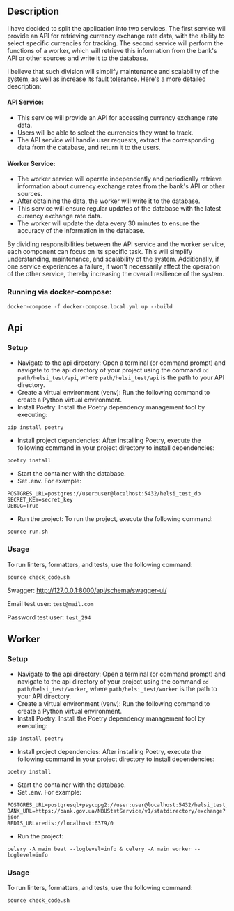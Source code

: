 

## Description

I have decided to split the application into two services. The first service will provide an API for retrieving currency exchange rate data, with the ability to select specific currencies for tracking. The second service will perform the functions of a worker, which will retrieve this information from the bank's API or other sources and write it to the database.

I believe that such division will simplify maintenance and scalability of the system, as well as increase its fault tolerance. Here's a more detailed description:

#### API Service:
- This service will provide an API for accessing currency exchange rate data.
- Users will be able to select the currencies they want to track.
- The API service will handle user requests, extract the corresponding data from the database, and return it to the users.

#### Worker Service:
- The worker service will operate independently and periodically retrieve information about currency exchange rates from the bank's API or other sources.
- After obtaining the data, the worker will write it to the database. 
- This service will ensure regular updates of the database with the latest currency exchange rate data.
- The worker will update the data every 30 minutes to ensure the accuracy of the information in the database.

By dividing responsibilities between the API service and the worker service, each component can focus on its specific task. This will simplify understanding, maintenance, and scalability of the system. Additionally, if one service experiences a failure, it won't necessarily affect the operation of the other service, thereby increasing the overall resilience of the system.

### Running via docker-compose:

```
docker-compose -f docker-compose.local.yml up --build
```



## Api

### Setup

- Navigate to the api directory: Open a terminal (or command prompt) and navigate to the api directory of your project using the command ```cd path/helsi_test/api```, where ```path/helsi_test/api``` is the path to your API directory. 
- Create a virtual environment (venv): Run the following command to create a Python virtual environment.
- Install Poetry: Install the Poetry dependency management tool by executing:
```
pip install poetry
```
- Install project dependencies: After installing Poetry, execute the following command in your project directory to install dependencies:
````
poetry install
````
- Start the container with the database.
- Set .env. For example:
````
POSTGRES_URL=postgres://user:user@localhost:5432/helsi_test_db
SECRET_KEY=secret_key
DEBUG=True
````
- Run the project: To run the project, execute the following command:
```
source run.sh
```

### Usage

To run linters, formatters, and tests, use the following command:
```
source check_code.sh
```
Swagger: http://127.0.0.1:8000/api/schema/swagger-ui/

Email test user: ```test@mail.com```

Password test user: ```test_294```


## Worker

### Setup

- Navigate to the api directory: Open a terminal (or command prompt) and navigate to the api directory of your project using the command ```cd path/helsi_test/worker```, where ```path/helsi_test/worker``` is the path to your API directory. 
- Create a virtual environment (venv): Run the following command to create a Python virtual environment.
- Install Poetry: Install the Poetry dependency management tool by executing:
```
pip install poetry
```
- Install project dependencies: After installing Poetry, execute the following command in your project directory to install dependencies:
````
poetry install
````
- Start the container with the database.
- Set .env. For example:
````
POSTGRES_URL=postgresql+psycopg2://user:user@localhost:5432/helsi_test_db
BANK_URL=https://bank.gov.ua/NBUStatService/v1/statdirectory/exchange?json
REDIS_URL=redis://localhost:6379/0
````
- Run the project:
```
celery -A main beat --loglevel=info & celery -A main worker --loglevel=info
```

### Usage

To run linters, formatters, and tests, use the following command:
```
source check_code.sh
```

